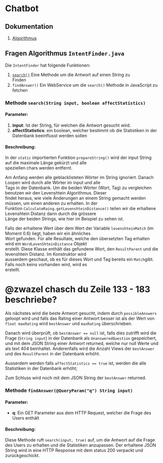 # Chatbot

## Dokumentation

1. [Algorithmus](#fragen-algorithmus-intentfinderjava)

## Fragen Algorithmus `IntentFinder.java`

Die `IntentFinder` hat folgende Funktionen:

1. [`search()`](#methode-searchstring-input-boolean-affectstatistics) Eine Methode um die Antwort auf einen String zu  
   Finden
2. `findAnswer()` Ein WebService um die `search()` Methode in JavaScript zu fetchen

### Methode `search(String input, boolean affectStatistics)`

#### Parameter:

1. **input**: Ist der String, für welchen die Antwort gesucht wird.
2. **affectStatistics**: ein boolean, welcher bestimmt ob die Statistiken in der Datenbank beeinflusst werden sollen

#### Beschreibung:

In der `static` importierten Funktion `prepareString()` wird der input String auf die maximale Länge gekürzt und alle  
speziellen chars werden entfernt.

Am Anfang werden alle geblacklisteten Wörter im String ignoriert. Danach Loopen wird durch alle Wörter im input und
alle  
Tags in der Datenbank. Um die beiden Wörter (Wort, Tag) zu vergleichen benutzen wir den Levenshtein Algorithmus.
Dieser  
findet heraus, wie viele Änderungen an einem String gemacht werden müssen, um einen anderen zu erhalten. In der  
Funktion `CalculateRaing.getLevenshteinDistance()` teilen wir die erhaltene Levenshtein Distanz dann durch die
grössere  
Länge der beiden Strings, wie hier im Beispiel zu sehen ist.

Falls der erhaltene Wert über dem Wert der Variable `levenshteinMatch` (im Moment 0.6) liegt, haben wir ein ähnliches  
Wort gefunden. Für alle Resultate, welche den übersetzten Tag erhalten wird ein `WordLevenShteinDistance` Objekt  
erstellt. Diese Klasse enthält das gefundene Wort, den `ResultParent` und die levenshtein Distanz. Im Konstruktor wird  
ausserdem geschaut, ob es für dieses Wort und Tag bereits ein `Match`gibt. Falls noch keins vorhanden wird, wird es  
erstellt.

# @zwazel chasch du Zeile 133 - 183 beschriebe?

Als nächstes wird die beste Antwort gesucht, indem durch `possibleAnswers` geloopt wird und falls das Rating einer
Antwort besser ist als der Wert von `float maxRating` wird `bestAnswer` und `maxRating` überschrieben.

Danach wird überprüft, ob `bestAnswer == null` ist, falls dies zutrifft wird die Frage (`String input`) in der Datenbank
als `UnansweredQuestion` gespeichert, und mit dem JSON String einer Antwort returned, welche nur null Werte und als text
404 beinhaltet. Anderenfalls wird die Anzahl Views der `bestAnswer` und des `ResultParent` in der Datenbank erhöht.

<!-- @zwazel falls du das mit de Statistike nu genauer wetsch chasch gäre mache -->
Ausserdem werden falls `affectStatistics == true` ist, werden die alle Statistiken in der Datenbank erhöht;

Zum Schluss wird noch mit dem JSON String der `bestAnswer` returned.

### Methode `findAnswer(@QueryParam("q") String input)`

#### Parameter:

- **q**: Ein GET Parameter aus dem HTTP Request, welcher die Frage des Users enthält

#### Beschreibung:

Diese Methode ruft `search(input, true)` auf, um die Antwort auf die Frage des Users zu erhalten und die Statistiken
anzupassen. Der erhaltene JSON String wird in eine HTTP Response mit dem status 200 verpackt und zurückgeschickt.
